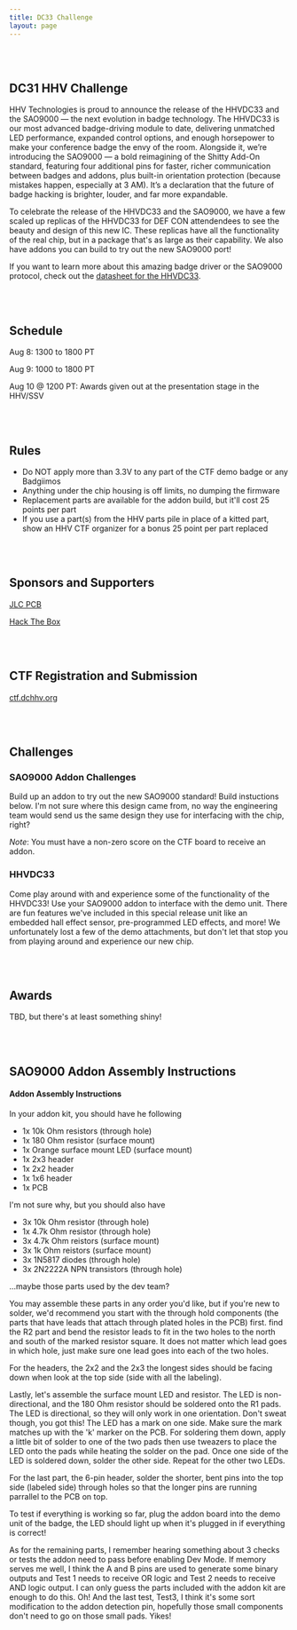 ```yaml
---
title: DC33 Challenge
layout: page
---
```


<br/>
<br/>

## DC31 HHV Challenge
HHV Technologies is proud to announce the release of the HHVDC33 and the SAO9000 — the next evolution in badge technology. The HHVDC33 is our most advanced badge-driving module to date, delivering unmatched LED performance, expanded control options, and enough horsepower to make your conference badge the envy of the room. Alongside it, we’re introducing the SAO9000 — a bold reimagining of the Shitty Add-On standard, featuring four additional pins for faster, richer communication between badges and addons, plus built-in orientation protection (because mistakes happen, especially at 3 AM). It’s a declaration that the future of badge hacking is brighter, louder, and far more expandable.

To celebrate the release of the HHVDC33 and the SAO9000, we have a few scaled up replicas of the HHVDC33 for DEF CON attendendees to see the beauty and design of this new IC. These replicas have all the functionality of the real chip, but in a package that's as large as their capability. We also have addons you can build to try out the new SAO9000 port!

If you want to learn more about this amazing badge driver or the SAO9000 protocol, check out the [datasheet for the HHVDC33](/assets/challenges/dc33/HHVDC33.pdf).

<br/>
<br/>

## Schedule

Aug 8: 1300 to 1800 PT

Aug 9: 1000 to 1800 PT

Aug 10 @ 1200 PT: Awards given out at the presentation stage in the HHV/SSV

<br/>
<br/>

## Rules

* Do NOT apply more than 3.3V to any part of the CTF demo badge or any Badgiimos
* Anything under the chip housing is off limits, no dumping the firmware
* Replacement parts are available for the addon build, but it'll cost 25 points per part
* If you use a part(s) from the HHV parts pile in place of a kitted part, show an HHV CTF organizer for a bonus 25 point per part replaced

<br/>
<br/>

## Sponsors and Supporters

<a href="https://jlcpcb.com/">JLC PCB</a>

<a href="https://www.hackthebox.com/">Hack The Box</a>

<br/>
<br/>

## CTF Registration and Submission
[ctf.dchhv.org](https://ctf.dchhv.org)

<br/>
<br/>

## Challenges
### SAO9000 Addon Challenges

Build up an addon to try out the new SAO9000 standard! Build instuctions below. I'm not sure where this design came from, no way the engineering team would send us the same design they use for interfacing with the chip, right?

_Note_: You must have a non-zero score on the CTF board to receive an addon.

### HHVDC33

Come play around with and experience some of the functionality of the HHVDC33! Use your SAO9000 addon to interface with the demo unit. There are fun features we've included in this special release unit like an embedded hall effect sensor, pre-programmed LED effects, and more! We unfortunately lost a few of the demo attachments, but don't let that stop you from playing around and experience our new chip.

<br/>
<br/>

## Awards

TBD, but there's at least something shiny!

<br/>
<br/>

## SAO9000 Addon Assembly Instructions
<h4 id="addon_assembly">Addon Assembly Instructions</h4>

In your addon kit, you should have he following

* 1x 10k Ohm resistors (through hole)
* 1x 180 Ohm resistor (surface mount)
* 1x Orange surface mount LED (surface mount)
* 1x 2x3 header
* 1x 2x2 header
* 1x 1x6 header
* 1x PCB

I'm not sure why, but you should also have
* 3x 10k Ohm resistor (through hole)
* 1x 4.7k Ohm resistor (through hole)
* 3x 4.7k Ohm reistors (surface mount)
* 3x 1k Ohm reistors (surface mount)
* 3x 1N5817 diodes (through hole)
* 3x 2N2222A NPN transistors (through hole)

...maybe those parts used by the dev team?

You may assemble these parts in any order you'd like, but if you're new to solder, we'd recommend you start with the through hold components (the parts that have leads that attach through plated holes in the PCB) first. find the R2 part and bend the resistor leads to fit in the two holes to the north and south of the marked resistor square. It does not matter which lead goes in which hole, just make sure one lead goes into each of the two holes.

For the headers, the 2x2 and the 2x3 the longest sides should be facing down when look at the top side (side with all the labeling).

Lastly, let's assemble the surface mount LED and resistor. The LED is non-directional, and the 180 Ohm resistor should be soldered onto the R1 pads. The LED is directional, so they will only work in one orientation. Don't sweat though, you got this! The LED has a mark on one side. Make sure the mark matches up with the 'k' marker on the PCB. For soldering them down, apply a little bit of solder to one of the two pads then use tweazers to place the LED onto the pads while heating the solder on the pad. Once one side of the LED is soldered down, solder the other side. Repeat for the other two LEDs.

For the last part, the 6-pin header, solder the shorter, bent pins into the top side (labeled side) through holes so that the longer pins are running parrallel to the PCB on top.

To test if everything is working so far, plug the addon board into the demo unit of the badge, the LED should light up when it's plugged in if everything is correct!

As for the remaining parts, I remember hearing something about 3 checks or tests the addon need to pass before enabling Dev Mode. If memory serves me well, I think the A and B pins are used to generate some binary outputs and Test 1 needs to receive OR logic and Test 2 needs to receive AND logic output. I can only guess the parts included with the addon kit are enough to do this. Oh! And the last test, Test3, I think it's some sort modification to the addon detection pin, hopefully those small components don't need to go on those small pads. Yikes!
